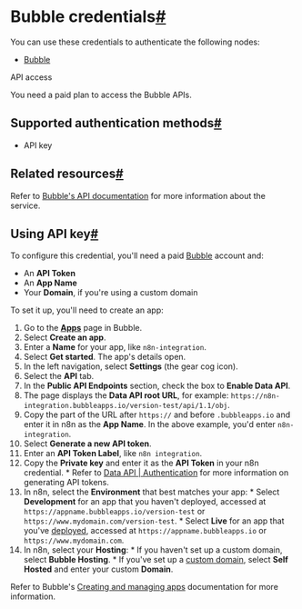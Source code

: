 [](https://github.com/n8n-io/n8n-docs/edit/main/docs/integrations/builtin/credentials/bubble.md "Edit this page")

# Bubble credentials[#](#bubble-credentials "Permanent link")

You can use these credentials to authenticate the following nodes:

*   [Bubble](../../app-nodes/n8n-nodes-base.bubble/)

API access

You need a paid plan to access the Bubble APIs.

## Supported authentication methods[#](#supported-authentication-methods "Permanent link")

*   API key

## Related resources[#](#related-resources "Permanent link")

Refer to [Bubble's API documentation](https://manual.bubble.io/help-guides/integrations/api) for more information about the service.

## Using API key[#](#using-api-key "Permanent link")

To configure this credential, you'll need a paid [Bubble](https://bubble.io) account and:

*   An **API Token**
*   An **App Name**
*   Your **Domain**, if you're using a custom domain

To set it up, you'll need to create an app:

1.  Go to the [**Apps**](https://bubble.io/home/apps) page in Bubble.
2.  Select **Create an app**.
3.  Enter a **Name** for your app, like `n8n-integration`.
4.  Select **Get started**. The app's details open.
5.  In the left navigation, select **Settings** (the gear cog icon).
6.  Select the **API** tab.
7.  In the **Public API Endpoints** section, check the box to **Enable Data API**.
8.  The page displays the **Data API root URL**, for example: `https://n8n-integration.bubbleapps.io/version-test/api/1.1/obj`.
9.  Copy the part of the URL after `https://` and before `.bubbleapps.io` and enter it in n8n as the **App Name**. In the above example, you'd enter `n8n-integration`.
10.  Select **Generate a new API token**.
11.  Enter an **API Token Label**, like `n8n integration`.
12.  Copy the **Private key** and enter it as the **API Token** in your n8n credential.
    *   Refer to [Data API | Authentication](https://manual.bubble.io/core-resources/api/the-bubble-api/the-data-api/authentication) for more information on generating API tokens.
13.  In n8n, select the **Environment** that best matches your app:
    *   Select **Development** for an app that you haven't deployed, accessed at `https://appname.bubbleapps.io/version-test` or `https://www.mydomain.com/version-test`.
    *   Select **Live** for an app that you've [deployed](https://manual.bubble.io/help-guides/getting-started/navigating-the-bubble-editor/deploying-your-app), accessed at `https://appname.bubbleapps.io` or `https://www.mydomain.com`.
14.  In n8n, select your **Hosting**:
    *   If you haven't set up a custom domain, select **Bubble Hosting**.
    *   If you've set up a [custom domain](https://manual.bubble.io/help-guides/getting-started/navigating-the-bubble-editor/tabs-and-sections/settings-tab/custom-domain-and-dns), select **Self Hosted** and enter your custom **Domain**.

Refer to Bubble's [Creating and managing apps](https://manual.bubble.io/help-guides/getting-started/creating-and-managing-apps) documentation for more information.